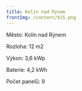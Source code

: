 ```yaml
---
title: Kolín nad Rýnem
frontImg: /content/915.png
---
```

Město: Kolín nad Rýnem

Rozloha: 12 m2

Výkon: 3,6 kWp

Baterie:  4,2 kWh

Počet panelů: 9
